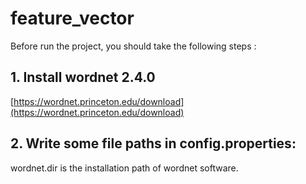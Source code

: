 # feature_vector

Before run the project, you should take the following steps :

## 1. Install wordnet 2.4.0

[https://wordnet.princeton.edu/download](https://wordnet.princeton.edu/download)


## 2. Write some file paths in config.properties:

wordnet.dir is the installation path of wordnet software.
